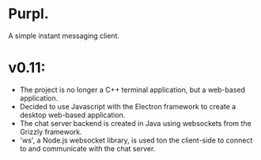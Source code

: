 # Purpl.
A simple instant messaging client.

# v0.11:
 - The project is no longer a C++ terminal application, but a web-based application.
 - Decided to use Javascript with the Electron framework to create a desktop web-based application.
 - The chat server backend is created in Java using websockets from the Grizzly framework. 
 - 'ws', a Node.js websocket library, is used ton the client-side to connect to and communicate with the chat server.
